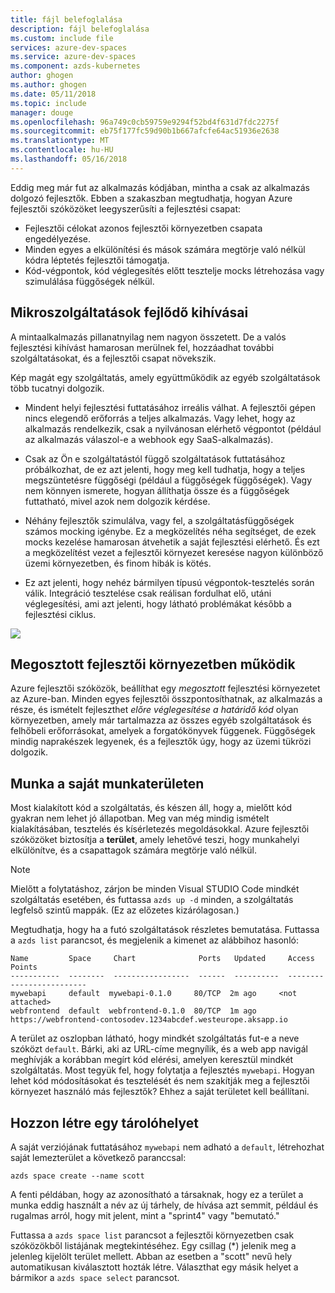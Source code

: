 ```yaml
---
title: fájl belefoglalása
description: fájl belefoglalása
ms.custom: include file
services: azure-dev-spaces
ms.service: azure-dev-spaces
ms.component: azds-kubernetes
author: ghogen
ms.author: ghogen
ms.date: 05/11/2018
ms.topic: include
manager: douge
ms.openlocfilehash: 96a749c0cb59759e9294f52bd4f631d7fdc2275f
ms.sourcegitcommit: eb75f177fc59d90b1b667afcfe64ac51936e2638
ms.translationtype: MT
ms.contentlocale: hu-HU
ms.lasthandoff: 05/16/2018
---
```

Eddig meg már fut az alkalmazás kódjában, mintha a csak az alkalmazás dolgozó fejlesztők. Ebben a szakaszban megtudhatja, hogyan Azure fejlesztői szóközöket leegyszerűsíti a fejlesztési csapat:
* Fejlesztői célokat azonos fejlesztői környezetben csapata engedélyezése.
* Minden egyes a elkülönítési és mások számára megtörje való nélkül kódra léptetés fejlesztői támogatja.
* Kód-végpontok, kód véglegesítés előtt tesztelje mocks létrehozása vagy szimulálása függőségek nélkül.

## <a name="challenges-with-developing-microservices"></a>Mikroszolgáltatások fejlődő kihívásai
A mintaalkalmazás pillanatnyilag nem nagyon összetett. De a valós fejlesztési kihívást hamarosan merülnek fel, hozzáadhat további szolgáltatásokat, és a fejlesztői csapat növekszik.

Kép magát egy szolgáltatás, amely együttműködik az egyéb szolgáltatások több tucatnyi dolgozik.

- Mindent helyi fejlesztési futtatásához irreális válhat. A fejlesztői gépen nincs elegendő erőforrás a teljes alkalmazás. Vagy lehet, hogy az alkalmazás rendelkezik, csak a nyilvánosan elérhető végpontot (például az alkalmazás válaszol-e a webhook egy SaaS-alkalmazás).

- Csak az Ön e szolgáltatástól függő szolgáltatások futtatásához próbálkozhat, de ez azt jelenti, hogy meg kell tudhatja, hogy a teljes megszüntetésre függőségi (például a függőségek függőségek). Vagy nem könnyen ismerete, hogyan állíthatja össze és a függőségek futtatható, mivel azok nem dolgozik kérdése.
- Néhány fejlesztők szimulálva, vagy fel, a szolgáltatásfüggőségek számos mocking igénybe. Ez a megközelítés néha segítséget, de ezek mocks kezelése hamarosan átvehetik a saját fejlesztési elérhető. És ezt a megközelítést vezet a fejlesztői környezet keresése nagyon különböző üzemi környezetben, és finom hibák is kötés.
- Ez azt jelenti, hogy nehéz bármilyen típusú végpontok-tesztelés során válik. Integráció tesztelése csak reálisan fordulhat elő, utáni véglegesítési, ami azt jelenti, hogy látható problémákat később a fejlesztési ciklus.

![](../media/common/microservices-challenges.png)


## <a name="work-in-a-shared-development-environment"></a>Megosztott fejlesztői környezetben működik
Azure fejlesztői szóközök, beállíthat egy *megosztott* fejlesztési környezetet az Azure-ban. Minden egyes fejlesztői összpontosíthatnak, az alkalmazás a része, és ismételt fejleszthet *előre véglegesítése a határidő kód* olyan környezetben, amely már tartalmazza az összes egyéb szolgáltatások és felhőbeli erőforrásokat, amelyek a forgatókönyvek függenek. Függőségek mindig naprakészek legyenek, és a fejlesztők úgy, hogy az üzemi tükrözi dolgozik.

## <a name="work-in-your-own-space"></a>Munka a saját munkaterületen
Most kialakított kód a szolgáltatás, és készen áll, hogy a, mielőtt kód gyakran nem lehet jó állapotban. Meg van még mindig ismételt kialakításában, tesztelés és kísérletezés megoldásokkal. Azure fejlesztői szóközöket biztosítja a **terület**, amely lehetővé teszi, hogy munkahelyi elkülönítve, és a csapattagok számára megtörje való nélkül.

> [!Note]
> Mielőtt a folytatáshoz, zárjon be minden Visual STUDIO Code mindkét szolgáltatás esetében, és futtassa `azds up -d` minden, a szolgáltatás legfelső szintű mappák. (Ez az előzetes kizárólagosan.)

Megtudhatja, hogy ha a futó szolgáltatások részletes bemutatása. Futtassa a `azds list` parancsot, és megjelenik a kimenet az alábbihoz hasonló:

```
Name         Space     Chart              Ports   Updated     Access Points
-----------  --------  -----------------  ------  ----------  -------------------------
mywebapi     default  mywebapi-0.1.0     80/TCP  2m ago     <not attached>
webfrontend  default  webfrontend-0.1.0  80/TCP  1m ago     https://webfrontend-contosodev.1234abcdef.westeurope.aksapp.io
```

A terület az oszlopban látható, hogy mindkét szolgáltatás fut-e a neve szóközt `default`. Bárki, aki az URL-címe megnyílik, és a web app navigál meghívják a korábban megírt kód elérési, amelyen keresztül mindkét szolgáltatás. Most tegyük fel, hogy folytatja a fejlesztés `mywebapi`. Hogyan lehet kód módosításokat és tesztelését és nem szakítják meg a fejlesztői környezet használó más fejlesztők? Ehhez a saját területet kell beállítani.

## <a name="create-a-space"></a>Hozzon létre egy tárolóhelyet
A saját verziójának futtatásához `mywebapi` nem adható a `default`, létrehozhat saját lemezterület a következő paranccsal:

``` 
azds space create --name scott
```

A fenti példában, hogy az azonosítható a társaknak, hogy ez a terület a munka eddig használt a név az új tárhely, de hívása azt semmit, például és rugalmas arról, hogy mit jelent, mint a "sprint4" vagy "bemutató."

Futtassa a `azds space list` parancsot a fejlesztői környezetben csak szóközökből listájának megtekintéséhez. Egy csillag (*) jelenik meg a jelenleg kijelölt terület mellett. Abban az esetben a "scott" nevű hely automatikusan kiválasztott hozták létre. Választhat egy másik helyet a bármikor a `azds space select` parancsot.
